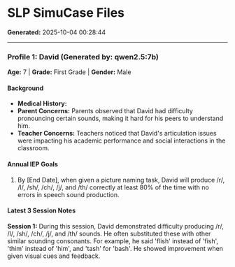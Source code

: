 # SLP SimuCase Files
**Generated:** 2025-10-04 00:28:44


---
### **Profile 1: David** (Generated by: qwen2.5:7b)
**Age:** 7 | **Grade:** First Grade | **Gender:** Male

#### Background
- **Medical History:** 
- **Parent Concerns:** Parents observed that David had difficulty pronouncing certain sounds, making it hard for his peers to understand him.
- **Teacher Concerns:** Teachers noticed that David's articulation issues were impacting his academic performance and social interactions in the classroom.

#### Annual IEP Goals
1. By [End Date], when given a picture naming task, David will produce /r/, /l/, /sh/, /ch/, /j/, and /th/ correctly at least 80% of the time with no errors in speech sound production.

#### Latest 3 Session Notes
**Session 1:** During this session, David demonstrated difficulty producing /r/, /l/, /sh/, /ch/, /j/, and /th/ sounds. He often substituted these with other similar sounding consonants. For example, he said 'flish' instead of 'fish', 'thim' instead of 'him', and 'tash' for 'bash'. He showed improvement when given visual cues and feedback.
